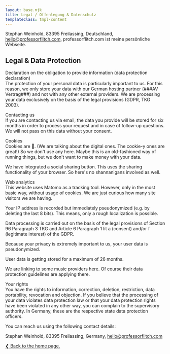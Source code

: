 ```yaml
---
layout: base.njk
title: Legal / Offenlegung & Datenschutz
templateClass: tmpl-content
---
```


Stephan Weinhold,
83395 Freilassing,
Deutschland,
[hello@professorflitch.com](mailto:hello@professorflitch.com),
professorflitch.com ist meine persönliche Webseite.

## Legal & Data Protection

Declaration on the obligation to provide information (data protection declaration)  
The protection of your personal data is particularly important to us. For this reason, we only store your data with our German hosting partner (###AV Vertrag###) and not with any other external providers. We are processing your data exclusively on the basis of the legal provisions (GDPR, TKG 2003).

Contacting us  
If you are contacting us via email, the data you provide will be stored for six months in order to process your request and in case of follow-up questions. We will not pass on this data without your consent.

Cookies  
Cookies are 💩. (We are talking about the digital ones. The cookie-y ones are great!) So we don't use any here. Maybe this is an old-fashioned way of running things, but we don't want to make money with your data.

We have integrated a social sharing button. This uses the sharing functionality of your browser. So here's no shannanigans involved as well.

Web analytics  
This website uses Matomo as a tracking tool. However, only in the most basic way, without usage of cookies. We are just curious how many site visitors we are having.

Your IP address is recorded but immediately pseudonymized (e.g. by deleting the last 8 bits). This means, only a rough localization is possible.

Data processing is carried out on the basis of the legal provisions of Section 96 Paragraph 3 TKG and Article 6 Paragraph 1 lit a (consent) and/or f (legitimate interest) of the GDPR.

Because your privacy is extremely important to us, your user data is pseudonymized.

User data is getting stored for a maximum of 26 months.

We are linking to some music providers here. Of course their data protection guidelines are applying there.

Your rights  
You have the rights to information, correction, deletion, restriction, data portability, revocation and objection. If you believe that the processing of your data violates data protection law or that your data protection rights have been violated in any other way, you can complain to the supervisory authority. In Germany, these are the respective state data protection officers.

You can reach us using the following contact details:

Stephan Weinhold,
83395 Freilassing,
Germany,
[hello@professorflitch.com](mailto:hello@professorflitch.com)

[❮ Back to the home page.](/)